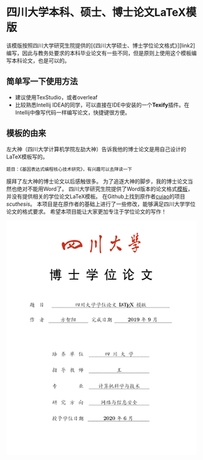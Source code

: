 # 四川大学本科、硕士、博士论文LaTeX模版

该模版按照四川大学研究生院提供的[《四川大学硕士、博士学位论文格式》][link2]编写，因此与教务处要求的本科毕业论文有一些不同，但是原则上使用这个模板编写本科论文，也是可以的。

## 简单写一下使用方法
- 建议使用TexStudio，或者overleaf
- 比较熟悉Intellij IDEA的同学，可以直接在IDE中安装的一个**Texify**插件。在Intellij中像写代码一样编写论文，快捷键很方便。

## 模板的由来
左大神（四川大学计算机学院左劼大神）告诉我他的博士论文是用自己设计的LaTeX模板写的。

`题目：《基因表达式编程核心技术研究》，有兴趣可以去拜读一下`

膜拜了左大神的博士论文以后感触很多。
为了追逐大神的脚步，我的博士论文当然也绝对不能用Word了。
四川大学研究生院提供了Word版本的论文格式[模板](http://gs.scu.edu.cn/info/1044/2110.htm)，
并没有提供相关的学位论文LaTeX模板。
在Github上找到原作者[cuiao](https://github.com/cuiao/SCU_ThesisDissertation_LaTeXTemplate)的项目*scuthesis*。
本项目是在原作者的基础上进行了一些修改，能够满足四川大学学位论文的格式要求。
希望本项目能让大家更加专注于学位论文的写作！

![Cover Preview](/Images/cover.png "Cover Preview")
